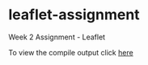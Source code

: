 # leaflet-assignment
Week 2 Assignment - Leaflet

To view the compile output click [here](https://ridzuanmo.github.io/leaflet-assignment/)
